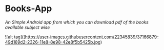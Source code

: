 # Books-App

_An Simple Android app from which you can download pdf of the books available subject wise_

![alt tag]((https://user-images.githubusercontent.com/22345839/37166879-49d189d2-2326-11e8-8e98-42e8f5b5425b.jpg)
